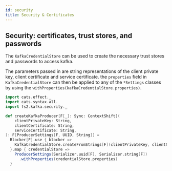 ```yaml
---
id: security
title: Security & Certificates
---
```


## Security: certificates, trust stores, and passwords 

The `KafkaCredentialStore` can be used to create the necessary trust stores and passwords to access kafka.

The parameters passed in are string representations of the client private key, client certificate
and service certificate. the `properties` field in `KafkaCredentialStore` can then be applied to
any of the `*Settings` classes by using the `withProperties(kafkaCredentialStore.properties)`.

```scala mdoc
import cats.effect._
import cats.syntax.all._
import fs2.kafka.security._

def createKafkaProducer[F[_]: Sync: ContextShift](
    clientPrivateKey: String,
    clientCertificate: String,
    serviceCertificate: String,
): F[ProducerSettings[F, UUID, String]] =
  Blocker[F].use { blocker =>
    KafkaCredentialStore.createFromStrings[F](clientPrivateKey, clientCertificate, serviceCertificate, blocker)
  }.map { credentialStore =>
    ProducerSettings(Serializer.uuid[F], Serializer.string[F])
      .withProperties(credentialStore.properties)
  }
```
